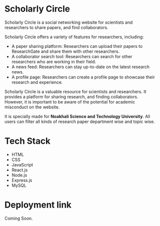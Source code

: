 # Scholarly Circle

Scholarly Circle is a social networking website for scientists and researchers to share papers, and find collaborators.

Scholarly Circle offers a variety of features for researchers, including:

<ul>
  <li>A paper sharing platform: Researchers can upload their papers to ResearchGate and share them with other researchers.</li>
  <li>A collaborator search tool: Researchers can search for other researchers who are working in their field.</li>
  <li>A news feed: Researchers can stay up-to-date on the latest research news.</li>
  <li>A profile page: Researchers can create a profile page to showcase their research and experience.</li>
</ul>

Scholarly Circle is a valuable resource for scientists and researchers. It provides a platform for sharing research, and finding collaborators. However, it is important to be aware of the potential for academic misconduct on the website.

It is specially made for <strong>Noakhali Science and Technology University</strong>. All users can filter all kinds of research paper department wise and topic wise.

# Tech Stack

<ul>
  <li>HTML</li>
  <li>CSS</li>
  <li>JavaScript</li>
  <li>React.js</li>
  <li>Node.js</li>
  <li>Express.js</li>
  <li>MySQL</li>
</ul>

# Deployment link

Coming Soon.
